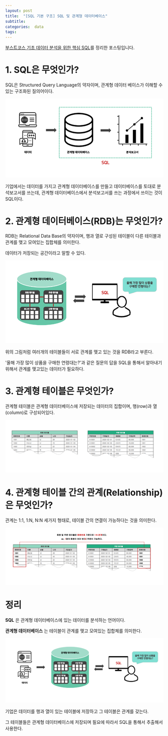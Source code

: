 ```yaml
---
layout: post
title:  "[SQL 기본 구조] SQL 및 관계형 데이터베이스"
subtitle:   
categories:  data
tags: 
---
```


[부스트코스 기초 데이터 분석을 위한 핵심 SQL](https://www.boostcourse.org/ds102/joinLectures/114920)를 정리한 포스팅입니다.

# 1. SQL은 무엇인가?
SQL은 Structured Query Language의 약자이며, 관계형 데이터 베이스가 이해할 수 있는 구조화된 질의어이다.

![sql](/assets/img/posts/sql.png)

기업에서는 데이터를 가지고 관계형 데이터베이스를 만들고 데이터베이스를 토대로 분석보고서를 쓰는데, 관계형 데이터베이스에서 분석보고서를 쓰는 과정에서 쓰이는 것이 SQL이다.

# 2. 관계형 데이터베이스(RDB)는 무엇인가?
RDB는 Relational Data Base의 약자이며, 행과 열로 구성된 테이블이 다른 테이블과 관계를 맺고 모여있는 집합체를 의미한다.

데이터가 저장되는 공간이라고 말할 수 있다.

![rdb](/assets/img/posts/rdb.png)

위의 그림처럼 여러개의 테이블들이 서로 관계를 맺고 있는 것을 RDB라고 부른다.

'올해 가장 많이 상품을 구매한 연령대는?'과 같은 질문의 답을 SQL을 통해서 알아내기 위해서 관계를 맺고있는 데이터가 필요하다.

# 3. 관계형 테이블은 무엇인가?
관계형 테이블은 관계형 데이터베이스에 저장되는 데이터의 집합이며, 행(row)과 열(column)로 구성되어있다.

![table_1](/assets/img/posts/table_1.png)

# 4. 관계형 테이블 간의 관계(Relationship)은 무엇인가?
관계는 1:1, 1:N, N:N 세가지 형태로, 테이블 간의 연결이 가능하다는 것을 의미한다.

![table_2](/assets/img/posts/table_2.png)


# 정리

__SQL__ 은 관계형 데이터베이스에 있는 데이터를 분석하는 언어이다.

__관계형 데이터베이스__ 는 테이블이 관계를 맺고 모여있는 집합체를 의미한다.

![1_1_sum](/assets/img/posts/1_1_sum.png)

기업은 데이터를 행과 열이 있는 테이블에 저장하고 그 테이블은 관계를 갖는다.

 그 테이블들은 관계형 데이터베이스에 저장되며 필요에 따라서 SQL을 통해서 추출해서 사용한다.